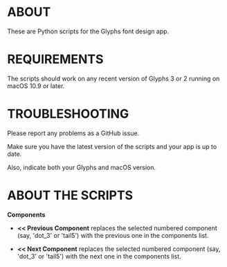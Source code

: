 # ABOUT

These are Python scripts for the Glyphs font design app.


# REQUIREMENTS

The scripts should work on any recent version of Glyphs 3 or 2 running on macOS 10.9 or later.


# TROUBLESHOOTING
Please report any problems as a GitHub issue.

Make sure you have the latest version of the scripts and your app is up to date.

Also, indicate both your Glyphs and macOS version.


# ABOUT THE SCRIPTS

**Components**

* **<< Previous Component** replaces the selected numbered component (say, 'dot_3' or 'tail5') with the previous one in the components list.

* **<< Next Component** replaces the selected numbered component (say, 'dot_3' or 'tail5') with the next one in the components list.
